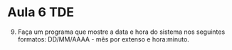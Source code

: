 # Aula 6 TDE

9. Faça um programa que mostre a data e hora do sistema nos seguintes formatos: DD/MM/AAAA - mês por extenso e hora:minuto.


